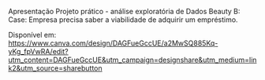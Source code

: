 
Apresentação Projeto prático - análise exploratória de Dados Beauty B:
Case: Empresa precisa saber a viabilidade de adquirir um empréstimo.

Disponível em: https://www.canva.com/design/DAGFueGccUE/a2MwSQ885Kq-yKg_fpVwRA/edit?utm_content=DAGFueGccUE&utm_campaign=designshare&utm_medium=link2&utm_source=sharebutton
